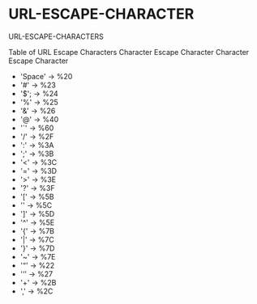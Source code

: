 # URL-ESCAPE-CHARACTER
URL-ESCAPE-CHARACTERS

 Table of URL Escape Characters
 Character	Escape Character	Character	Escape Character

- 'Space' ->	%20
- '#'	-> %23
- '$'; ->	%24	
- '%'	-> %25
- '&' -> %26	
- '@' -> %40
- '`' ->	%60	
- '/'	-> %2F
- ':'	-> %3A	
- ';'	-> %3B
- '<'	-> %3C	
- '='	-> %3D
- '>'	-> %3E	
- '?'	-> %3F
- '['	-> %5B	
- '\'	-> %5C
- ']'	-> %5D	
- '^'	-> %5E
- '{'	-> %7B	
- '|'	-> %7C
- '}'	-> %7D	
- '~'	-> %7E
- '“'	-> %22	
- '‘'	-> %27
- '+'	-> %2B	
- ','	-> %2C
